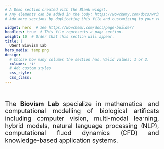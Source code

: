 ```yaml
---
# A Demo section created with the Blank widget.
# Any elements can be added in the body: https://wowchemy.com/docs/writing-markdown-latex/
# Add more sections by duplicating this file and customizing to your requirements.

widget: hero  # See https://wowchemy.com/docs/page-builder/
headless: true  # This file represents a page section.
weight: 10  # Order that this section will appear.
title: |
  UGent Biovism Lab
hero_media: temp.png
design:
  # Choose how many columns the section has. Valid values: 1 or 2.
  columns: '1'
  # Add custom styles
  css_style:
  css_class:
---
```


<style>

p {
  text-align: justify;
  text-justify: inter-word;
  font-size: 20px;
}

div {
  text-align: justify;
  text-justify: inter-word;
}

</style>


<div>
<br>
<p>The <strong>Biovism Lab</strong> specialize in mathematical and computational modelling of biological artificats including 
computer vision, multi-modal learning, hybrid models, natural language processing (NLP), computational fluod dynamics (CFD) and knowledge-based application systems.</p>
</div>

